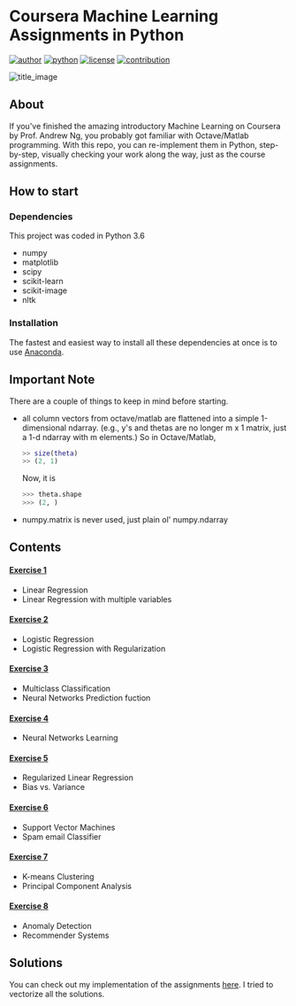 # Coursera Machine Learning Assignments in Python
[![author](https://img.shields.io/badge/author-nsoojin-red.svg)](https://www.linkedin.com/in/soojinro) [![python](https://img.shields.io/badge/python-3.6-blue.svg)]() [![license](https://img.shields.io/github/license/mashape/apistatus.svg)]() [![contribution](https://img.shields.io/badge/contribution-welcome-brightgreen.svg)]()


![title_image](title_image.png)

## About
If you've finished the amazing introductory Machine Learning on Coursera by Prof. Andrew Ng, you probably got familiar with Octave/Matlab programming. With this repo, you can re-implement them in Python, step-by-step, visually checking your work along the way, just as the course assignments.

## How to start
### Dependencies
This project was coded in Python 3.6
* numpy
* matplotlib
* scipy
* scikit-learn
* scikit-image
* nltk

### Installation
The fastest and easiest way to install all these dependencies at once is to use [Anaconda](https://www.continuum.io/downloads).


## Important Note
There are a couple of things to keep in mind before starting.
* all column vectors from octave/matlab are flattened into a simple 1-dimensional ndarray. (e.g., y's and thetas are no longer m x 1 matrix, just a 1-d ndarray with m elements.)
So in Octave/Matlab, 
    ```matlab
    >> size(theta)
    >> (2, 1)
    ```
    Now, it is
    ```python
    >>> theta.shape
    >>> (2, )
    ```
* numpy.matrix is never used, just plain ol' numpy.ndarray

## Contents
#### [Exercise 1](https://github.com/nsoojin/coursera-ml-py/tree/master/machine-learning-ex1)
* Linear Regression
* Linear Regression with multiple variables
#### [Exercise 2](https://github.com/nsoojin/coursera-ml-py/tree/master/machine-learning-ex2)
* Logistic Regression
* Logistic Regression with Regularization
#### [Exercise 3](https://github.com/nsoojin/coursera-ml-py/tree/master/machine-learning-ex3)
* Multiclass Classification
* Neural Networks Prediction fuction
#### [Exercise 4](https://github.com/nsoojin/coursera-ml-py/tree/master/machine-learning-ex4)
* Neural Networks Learning
#### [Exercise 5](https://github.com/nsoojin/coursera-ml-py/tree/master/machine-learning-ex5)
* Regularized Linear Regression
* Bias vs. Variance
#### [Exercise 6](https://github.com/nsoojin/coursera-ml-py/tree/master/machine-learning-ex6)
* Support Vector Machines
* Spam email Classifier
#### [Exercise 7](https://github.com/nsoojin/coursera-ml-py/tree/master/machine-learning-ex7)
* K-means Clustering
* Principal Component Analysis
#### [Exercise 8](https://github.com/nsoojin/coursera-ml-py/tree/master/machine-learning-ex8)
* Anomaly Detection
* Recommender Systems

## Solutions
You can check out my implementation of the assignments [here](https://github.com/nsoojin/coursera-ml-py-sj). I tried to vectorize all the solutions.

